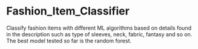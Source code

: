 # Fashion_Item_Classifier
Classify fashion items with different ML algorithms based on details found in the description such as type of sleeves, neck, fabric, fantasy and so on. The best model tested so far is the random forest.
